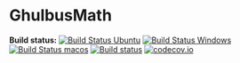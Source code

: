 GhulbusMath
===========

**Build status:** 
[![Build Status Ubuntu](https://github.com/ComicSansMS/GhulbusMath/actions/workflows/build-and-test-ubuntu.yml/badge.svg)](https://github.com/ComicSansMS/GhulbusMath/actions)
[![Build Status Windows](https://github.com/ComicSansMS/GhulbusMath/actions/workflows/build-and-test-windows.yml/badge.svg)](https://github.com/ComicSansMS/GhulbusMath/actions)
[![Build Status macos](https://github.com/ComicSansMS/GhulbusMath/actions/workflows/build-and-test-macos.yml/badge.svg)](https://github.com/ComicSansMS/GhulbusMath/actions)
[![Build status](https://ci.appveyor.com/api/projects/status/github/ComicSansMS/GhulbusMath?svg=true)](https://ci.appveyor.com/project/ComicSansMS/GhulbusMath)
[![codecov.io](https://codecov.io/github/ComicSansMS/GhulbusMath/coverage.svg?branch=main)](https://app.codecov.io/github/ComicSansMS/GhulbusMath/tree/main)
